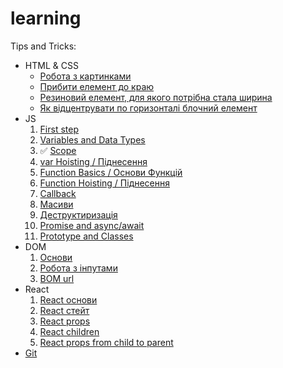 # learning

Tips and Tricks:
- HTML & CSS
  - [Робота з картинками](tips-and-tricks/html-and-css/images/README.md)
  - [Прибити елемент до краю](tips-and-tricks/html-and-css/flex-align-last/README.md)
  - [Резиновий елемент, для якого потрібна стала ширина](tips-and-tricks/html-and-css/auto-resize/README.md)
  - [Як відцентрувати по горизонталі блочний елемент](tips-and-tricks/html-and-css/horizontal-centering-of-block/README.md)
- JS
  1. [First step](js/first-step/README.md)
  1. [Variables and Data Types](js/scope/README.md)
  2. ✅ [Scope](js/scope/README.md)
  3. [var Hoisting / Піднесення](js/var-hoisting/README.md)
  4. [Function Basics / Основи Функцій](js/functions-basic/README.md)
  5. [Function Hoisting / Піднесення](js/function-hoisting/README.md)
  6. [Callback](js/callback/README.md)
  7. [Масиви]()
  8. [Деструктиризація](js/destructuring/README.md)
  9. [Promise and async/await]()
  10. [Prototype and Classes]()
- DOM
  1. [Основи](dom/dom-basics/README.md)
  2. [Робота з інпутами]()
  3. [BOM url]()
- React
  1. [React основи](react/basics/README.md)
  2. [React стейт](react/state/README.md)
  3. [React props](react/components-and-props/README.md)
  4. [React children](react/children/README.md)
  4. [React props from child to parent](react/props-from-child-to-parent/README.md)
- [Git](Git.md)
